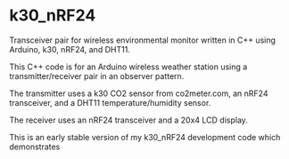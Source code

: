 # k30_nRF24
Transceiver pair for wireless environmental monitor written in C++ using Arduino, k30, nRF24, and DHT11.

This C++ code is for an Arduino wireless weather station using a transmitter/receiver pair in an observer pattern. 

The transmitter uses a k30 CO2 sensor from co2meter.com, an nRF24 transceiver, and a DHT11 temperature/humidity sensor. 

The receiver uses an nRF24 transceiver and a 20x4 LCD display.

This is an early stable version of my k30_nRF24 development code which demonstrates 
